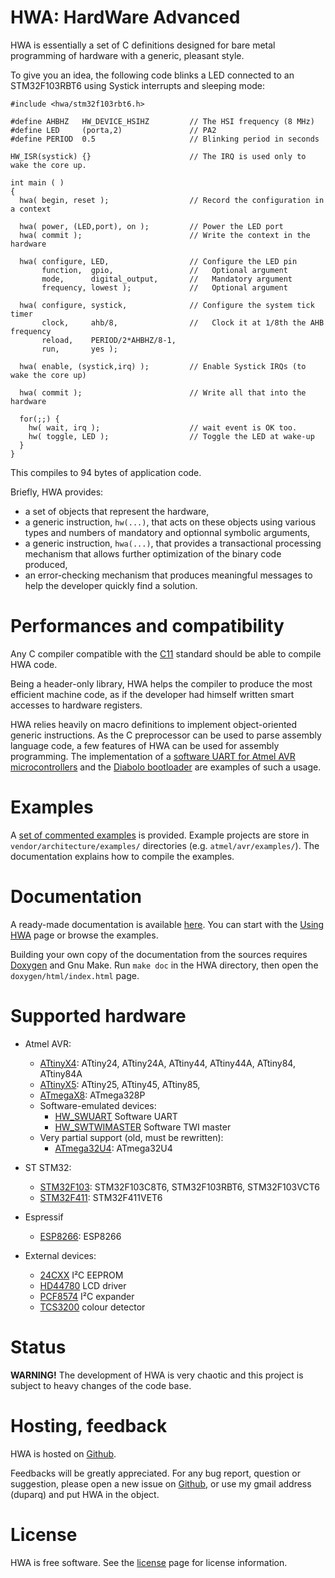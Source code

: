 
HWA: HardWare Advanced
======================

HWA is essentially a set of C definitions designed for bare metal programming
of hardware with a generic, pleasant style.

To give you an idea, the following code blinks a LED connected to an
STM32F103RBT6 using Systick interrupts and sleeping mode:

    #include <hwa/stm32f103rbt6.h>
    
    #define AHBHZ   HW_DEVICE_HSIHZ         // The HSI frequency (8 MHz)
    #define LED     (porta,2)               // PA2
    #define PERIOD  0.5                     // Blinking period in seconds
    
    HW_ISR(systick) {}                      // The IRQ is used only to wake the core up.
    
    int main ( )
    {
      hwa( begin, reset );                  // Record the configuration in a context
    
      hwa( power, (LED,port), on );         // Power the LED port
      hwa( commit );                        // Write the context in the hardware
    
      hwa( configure, LED,                  // Configure the LED pin
           function,  gpio,                 //   Optional argument
           mode,      digital_output,       //   Mandatory argument
           frequency, lowest );             //   Optional argument
    
      hwa( configure, systick,              // Configure the system tick timer
           clock,     ahb/8,                //   Clock it at 1/8th the AHB frequency
           reload,    PERIOD/2*AHBHZ/8-1,
           run,       yes );
    
      hwa( enable, (systick,irq) );         // Enable Systick IRQs (to wake the core up)
    
      hwa( commit );                        // Write all that into the hardware
    
      for(;;) {
        hw( wait, irq );                    // wait event is OK too.
        hw( toggle, LED );                  // Toggle the LED at wake-up
      }
    }

This compiles to 94 bytes of application code.


Briefly, HWA provides:

 * a set of objects that represent the hardware,
 * a generic instruction, `hw(...)`, that acts on these objects using
   various types and numbers of mandatory and optionnal symbolic arguments,
 * a generic instruction, `hwa(...)`, that provides a transactional processing
   mechanism that allows further optimization of the binary code produced,
 * an error-checking mechanism that produces meaningful messages to help the
   developer quickly find a solution.


Performances and compatibility
==============================

Any C compiler compatible with the
[C11](https://en.wikipedia.org/wiki/C11_%28C_standard_revision%29) standard
should be able to compile HWA code.

Being a header-only library, HWA helps the compiler to produce the most
efficient machine code, as if the developer had himself written smart accesses
to hardware registers.

HWA relies heavily on macro definitions to implement object-oriented generic
instructions. As the C preprocessor can be used to parse assembly language code,
a few features of HWA can be used for assembly programming. The implementation
of a [software UART for Atmel AVR
microcontrollers](group__atmelavr__swuarta.html) and the [Diabolo
bootloader](group__atmelavr__diabolo.html) are examples of such a usage.


Examples
========

A [set of commented examples](http://duparq.free.fr/hwa/examples.html) is
provided. Example projects are store in `vendor/architecture/examples/`
directories (e.g. `atmel/avr/examples/`). The documentation explains how to
compile the examples.


Documentation
=============

A ready-made documentation is available
[here](http://duparq.free.fr/hwa/index.html). You can start with the [Using
HWA](http://duparq.free.fr/hwa/using.html) page or browse the examples.

Building your own copy of the documentation from the sources requires
[Doxygen](http://www.stack.nl/~dimitri/doxygen/) and Gnu Make. Run `make doc` in
the HWA directory, then open the `doxygen/html/index.html` page.


Supported hardware
==================

 * Atmel AVR:
   * [ATtinyX4](http://duparq.free.fr/hwa/group__attinyx4.html): ATtiny24, ATtiny24A, ATtiny44, ATtiny44A, ATtiny84, ATtiny84A
   * [ATtinyX5](http://duparq.free.fr/hwa/group__attinyx5.html): ATtiny25, ATtiny45, ATtiny85,
   * [ATmegaX8](http://duparq.free.fr/hwa/group__atmegax8.html): ATmega328P
   * Software-emulated devices:
     * [HW_SWUART](http://duparq.free.fr/hwa/group__atmelavr__swuarta.html) Software UART
     * [HW_SWTWIMASTER](http://duparq.free.fr/hwa/group__swtwimaster.html) Software TWI master
   * Very partial support (old, must be rewritten):
     * [ATmega32U4](http://duparq.free.fr/hwa/group__atmegaxu4.html): ATmega32U4

 * ST STM32:
   * [STM32F103](http://duparq.free.fr/hwa/group__stm32f103.html): STM32F103C8T6, STM32F103RBT6, STM32F103VCT6
   * [STM32F411](http://duparq.free.fr/hwa/group__stm32f411.html): STM32F411VET6

 * Espressif
   * [ESP8266](http://duparq.free.fr/hwa/group__esp8266.html): ESP8266

 * External devices:
   * [24CXX](http://duparq.free.fr/hwa/group__ee24cxx.html) I²C EEPROM
   * [HD44780](http://duparq.free.fr/hwa/group__hd44780.html) LCD driver
   * [PCF8574](http://duparq.free.fr/hwa/group__pcf8574.html) I²C expander
   * [TCS3200](http://duparq.free.fr/hwa/group__tcs3200.html) colour detector


Status
======

__WARNING!__ The development of HWA is very chaotic and this project is subject
to heavy changes of the code base.


Hosting, feedback
=================

HWA is hosted on [Github](http://github.com/duparq/hwa).

Feedbacks will be greatly appreciated. For any bug report, question or
suggestion, please open a new issue on [Github](http://github.com/duparq/hwa),
or use my gmail address (duparq) and put HWA in the object.


License
=======

HWA is free software. See the [license](http://duparq.free.fr/hwa/license.html) page for license information.
